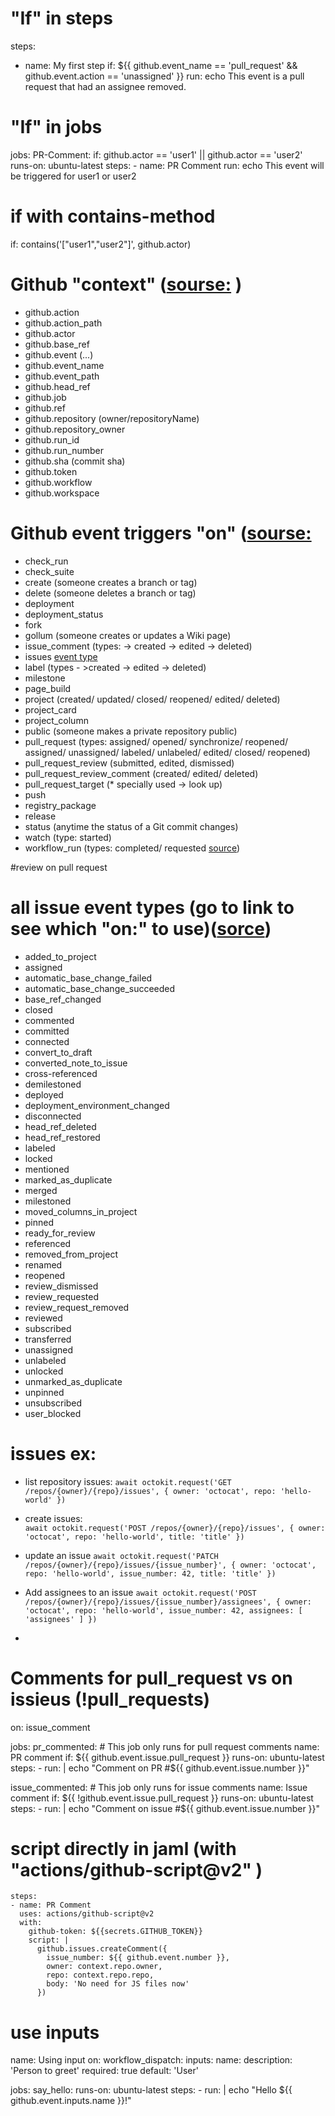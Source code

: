 # "If" in steps
steps:
 - name: My first step
   if: ${{ github.event_name == 'pull_request' && github.event.action == 'unassigned' }}
   run: echo This event is a pull request that had an assignee removed.
   
# "If" in jobs
jobs:
  PR-Comment:
    if: github.actor == 'user1' || github.actor == 'user2'
    runs-on: ubuntu-latest
    steps:
    - name: PR Comment
    run: echo This event will be triggered for user1 or user2


# if with contains-method
if: contains('["user1","user2"]', github.actor)

# Github "context" ([sourse:](https://docs.github.com/en/actions/reference/context-and-expression-syntax-for-github-actions#github-context) )
- github.action
- github.action_path
- github.actor
- github.base_ref
- github.event (...)
- github.event_name
- github.event_path
- github.head_ref
- github.job
- github.ref
- github.repository (owner/repositoryName)
- github.repository_owner
- github.run_id
- github.run_number
- github.sha (commit sha)
- github.token
- github.workflow
- github.workspace


# Github event triggers "on" ([sourse:](https://docs.github.com/en/actions/reference/events-that-trigger-workflows)
- check_run
- check_suite
- create (someone creates a branch or tag)
- delete (someone deletes a branch or tag)
- deployment
- deployment_status
- fork
- gollum (someone creates or updates a Wiki page)
- issue_comment (types: -> created -> edited -> deleted)
- issues [event type](https://docs.github.com/en/developers/webhooks-and-events/issue-event-types)
- label (types - >created -> edited -> deleted)
- milestone
- page_build
- project (created/ updated/ closed/ reopened/ edited/ deleted)
- project_card
- project_column
- public (someone makes a private repository public)
- pull_request (types: assigned/ opened/ synchronize/ reopened/ assigned/ unassigned/ labeled/ unlabeled/ edited/ closed/ reopened)
- pull_request_review (submitted, edited, dismissed)
- pull_request_review_comment (created/ edited/ deleted)
- pull_request_target (* specially used -> look up)
- push
- registry_package
- release
- status (anytime the status of a Git commit changes)
- watch (type:  started)
- workflow_run (types: completed/ requested [source](https://docs.github.com/en/actions/reference/events-that-trigger-workflows#workflow_run))



#review on pull request


# all issue event types (go to link to see which "on:" to use)([sorce](https://docs.github.com/en/developers/webhooks-and-events/issue-event-types))
- added_to_project
- assigned
- automatic_base_change_failed
- automatic_base_change_succeeded
- base_ref_changed
- closed
- commented
- committed
- connected
- convert_to_draft
- converted_note_to_issue
- cross-referenced
- demilestoned
- deployed
- deployment_environment_changed
- disconnected
- head_ref_deleted
- head_ref_restored
- labeled
- locked
- mentioned
- marked_as_duplicate
- merged
- milestoned
- moved_columns_in_project
- pinned
- ready_for_review
- referenced
- removed_from_project
- renamed
- reopened
- review_dismissed
- review_requested
- review_request_removed
- reviewed
- subscribed
- transferred
- unassigned
- unlabeled
- unlocked
- unmarked_as_duplicate
- unpinned
- unsubscribed
- user_blocked


# issues ex:
- list repository issues: 
  `await octokit.request('GET /repos/{owner}/{repo}/issues', {
  owner: 'octocat',
  repo: 'hello-world'
})`

- create issues:  
 `await octokit.request('POST /repos/{owner}/{repo}/issues', {
  owner: 'octocat',
  repo: 'hello-world',
  title: 'title'
})`

- update an issue
 `await octokit.request('PATCH /repos/{owner}/{repo}/issues/{issue_number}', {
  owner: 'octocat',
  repo: 'hello-world',
  issue_number: 42,
  title: 'title'
})`

- Add assignees to an issue
`await octokit.request('POST /repos/{owner}/{repo}/issues/{issue_number}/assignees', {
  owner: 'octocat',
  repo: 'hello-world',
  issue_number: 42,
  assignees: [
    'assignees'
  ]
})`

-


# Comments for pull_request vs on issieus (!pull_requests)
on: issue_comment

jobs:
  pr_commented:
    # This job only runs for pull request comments
    name: PR comment
    if: ${{ github.event.issue.pull_request }}
    runs-on: ubuntu-latest
    steps:
      - run: |
          echo "Comment on PR #${{ github.event.issue.number }}"

  issue_commented:
    # This job only runs for issue comments
    name: Issue comment
    if: ${{ !github.event.issue.pull_request }}
    runs-on: ubuntu-latest
    steps:
      - run: |
          echo "Comment on issue #${{ github.event.issue.number }}"
# script directly in jaml (with "actions/github-script@v2" )
    steps:
    - name: PR Comment
      uses: actions/github-script@v2
      with:
        github-token: ${{secrets.GITHUB_TOKEN}}
        script: |
          github.issues.createComment({
            issue_number: ${{ github.event.number }},
            owner: context.repo.owner,
            repo: context.repo.repo,
            body: 'No need for JS files now'
          })

# use inputs
name: Using input
on:
  workflow_dispatch:
    inputs:
      name:
        description: 'Person to greet'
        required: true
        default: 'User'

jobs:
  say_hello:
    runs-on: ubuntu-latest
    steps:
    - run: |
        echo "Hello ${{ github.event.inputs.name }}!"

